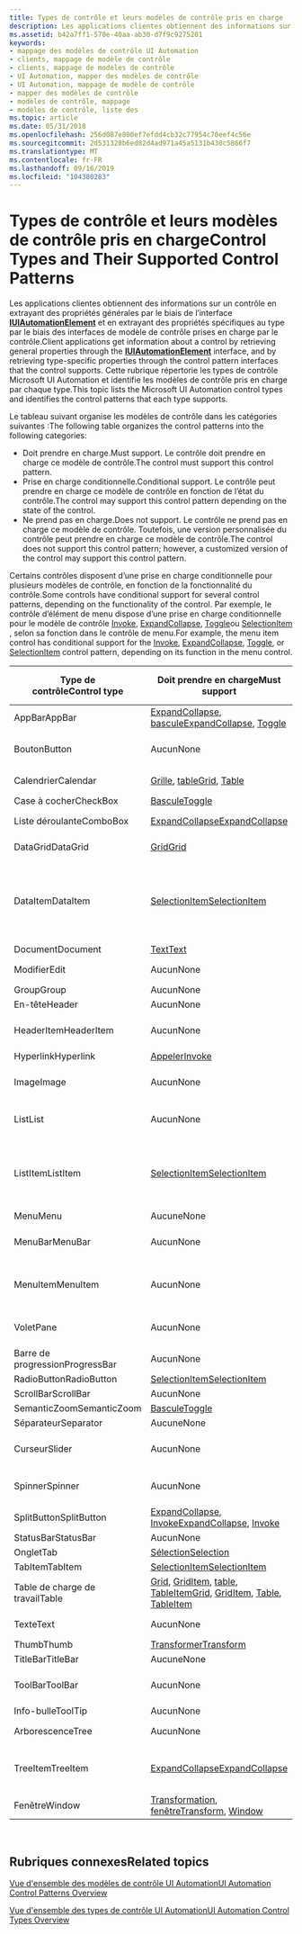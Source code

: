 ```yaml
---
title: Types de contrôle et leurs modèles de contrôle pris en charge
description: Les applications clientes obtiennent des informations sur un contrôle en extrayant des propriétés générales par le biais de l’interface IUIAutomationElement et en extrayant des propriétés spécifiques au type par le biais des interfaces de modèle de contrôle prises en charge par le contrôle.
ms.assetid: b42a7ff1-570e-40aa-ab30-d7f9c9275201
keywords:
- mappage des modèles de contrôle UI Automation
- clients, mappage de modèle de contrôle
- clients, mappage de modèles de contrôle
- UI Automation, mapper des modèles de contrôle
- UI Automation, mappage de modèle de contrôle
- mapper des modèles de contrôle
- modèles de contrôle, mappage
- modèles de contrôle, liste des
ms.topic: article
ms.date: 05/31/2018
ms.openlocfilehash: 256d087e800ef7efdd4cb32c77954c70eef4c56e
ms.sourcegitcommit: 2d531328b6ed82d4ad971a45a5131b430c5866f7
ms.translationtype: MT
ms.contentlocale: fr-FR
ms.lasthandoff: 09/16/2019
ms.locfileid: "104380283"
---
```

# <a name="control-types-and-their-supported-control-patterns"></a><span data-ttu-id="2176f-111">Types de contrôle et leurs modèles de contrôle pris en charge</span><span class="sxs-lookup"><span data-stu-id="2176f-111">Control Types and Their Supported Control Patterns</span></span>

<span data-ttu-id="2176f-112">Les applications clientes obtiennent des informations sur un contrôle en extrayant des propriétés générales par le biais de l’interface [**IUIAutomationElement**](/windows/desktop/api/UIAutomationClient/nn-uiautomationclient-iuiautomationelement) et en extrayant des propriétés spécifiques au type par le biais des interfaces de modèle de contrôle prises en charge par le contrôle.</span><span class="sxs-lookup"><span data-stu-id="2176f-112">Client applications get information about a control by retrieving general properties through the [**IUIAutomationElement**](/windows/desktop/api/UIAutomationClient/nn-uiautomationclient-iuiautomationelement) interface, and by retrieving type-specific properties through the control pattern interfaces that the control supports.</span></span> <span data-ttu-id="2176f-113">Cette rubrique répertorie les types de contrôle Microsoft UI Automation et identifie les modèles de contrôle pris en charge par chaque type.</span><span class="sxs-lookup"><span data-stu-id="2176f-113">This topic lists the Microsoft UI Automation control types and identifies the control patterns that each type supports.</span></span>

<span data-ttu-id="2176f-114">Le tableau suivant organise les modèles de contrôle dans les catégories suivantes :</span><span class="sxs-lookup"><span data-stu-id="2176f-114">The following table organizes the control patterns into the following categories:</span></span>

-   <span data-ttu-id="2176f-115">Doit prendre en charge.</span><span class="sxs-lookup"><span data-stu-id="2176f-115">Must support.</span></span> <span data-ttu-id="2176f-116">Le contrôle doit prendre en charge ce modèle de contrôle.</span><span class="sxs-lookup"><span data-stu-id="2176f-116">The control must support this control pattern.</span></span>
-   <span data-ttu-id="2176f-117">Prise en charge conditionnelle.</span><span class="sxs-lookup"><span data-stu-id="2176f-117">Conditional support.</span></span> <span data-ttu-id="2176f-118">Le contrôle peut prendre en charge ce modèle de contrôle en fonction de l’état du contrôle.</span><span class="sxs-lookup"><span data-stu-id="2176f-118">The control may support this control pattern depending on the state of the control.</span></span>
-   <span data-ttu-id="2176f-119">Ne prend pas en charge.</span><span class="sxs-lookup"><span data-stu-id="2176f-119">Does not support.</span></span> <span data-ttu-id="2176f-120">Le contrôle ne prend pas en charge ce modèle de contrôle. Toutefois, une version personnalisée du contrôle peut prendre en charge ce modèle de contrôle.</span><span class="sxs-lookup"><span data-stu-id="2176f-120">The control does not support this control pattern; however, a customized version of the control may support this control pattern.</span></span>

<span data-ttu-id="2176f-121">Certains contrôles disposent d’une prise en charge conditionnelle pour plusieurs modèles de contrôle, en fonction de la fonctionnalité du contrôle.</span><span class="sxs-lookup"><span data-stu-id="2176f-121">Some controls have conditional support for several control patterns, depending on the functionality of the control.</span></span> <span data-ttu-id="2176f-122">Par exemple, le contrôle d’élément de menu dispose d’une prise en charge conditionnelle pour le modèle de contrôle [Invoke](uiauto-implementinginvoke.md), [ExpandCollapse](uiauto-implementingexpandcollapse.md), [Toggle](uiauto-implementingtoggle.md)ou [SelectionItem](uiauto-implementingselectionitem.md) , selon sa fonction dans le contrôle de menu.</span><span class="sxs-lookup"><span data-stu-id="2176f-122">For example, the menu item control has conditional support for the [Invoke](uiauto-implementinginvoke.md), [ExpandCollapse](uiauto-implementingexpandcollapse.md), [Toggle](uiauto-implementingtoggle.md), or [SelectionItem](uiauto-implementingselectionitem.md) control pattern, depending on its function in the menu control.</span></span>



| <span data-ttu-id="2176f-123">Type de contrôle</span><span class="sxs-lookup"><span data-stu-id="2176f-123">Control type</span></span> | <span data-ttu-id="2176f-124">Doit prendre en charge</span><span class="sxs-lookup"><span data-stu-id="2176f-124">Must support</span></span>                                                                                                                                                           | <span data-ttu-id="2176f-125">Prise en charge conditionnelle</span><span class="sxs-lookup"><span data-stu-id="2176f-125">Conditional support</span></span>                                                                                                                                                                                                                                                                                                                               | <span data-ttu-id="2176f-126">Ne prend pas en charge</span><span class="sxs-lookup"><span data-stu-id="2176f-126">Does not support</span></span>                                                                               |
|--------------|------------------------------------------------------------------------------------------------------------------------------------------------------------------------|---------------------------------------------------------------------------------------------------------------------------------------------------------------------------------------------------------------------------------------------------------------------------------------------------------------------------------------------------|------------------------------------------------------------------------------------------------|
| <span data-ttu-id="2176f-127">AppBar</span><span class="sxs-lookup"><span data-stu-id="2176f-127">AppBar</span></span>       | <span data-ttu-id="2176f-128">[ExpandCollapse](uiauto-implementingexpandcollapse.md), [bascule](uiauto-implementingtoggle.md)</span><span class="sxs-lookup"><span data-stu-id="2176f-128">[ExpandCollapse](uiauto-implementingexpandcollapse.md), [Toggle](uiauto-implementingtoggle.md)</span></span>                                                                       | <span data-ttu-id="2176f-129">Aucun</span><span class="sxs-lookup"><span data-stu-id="2176f-129">None</span></span>                                                                                                                                                                                                                                                                                                                                              | [<span data-ttu-id="2176f-130">Appeler</span><span class="sxs-lookup"><span data-stu-id="2176f-130">Invoke</span></span>](uiauto-implementinginvoke.md)                                                        |
| <span data-ttu-id="2176f-131">Bouton</span><span class="sxs-lookup"><span data-stu-id="2176f-131">Button</span></span>       | <span data-ttu-id="2176f-132">Aucun</span><span class="sxs-lookup"><span data-stu-id="2176f-132">None</span></span>                                                                                                                                                                   | <span data-ttu-id="2176f-133">[ExpandCollapse](uiauto-implementingexpandcollapse.md), [Invoke](uiauto-implementinginvoke.md), [Toggle](uiauto-implementingtoggle.md)</span><span class="sxs-lookup"><span data-stu-id="2176f-133">[ExpandCollapse](uiauto-implementingexpandcollapse.md), [Invoke](uiauto-implementinginvoke.md), [Toggle](uiauto-implementingtoggle.md)</span></span>                                                                                                                                                                                                         | <span data-ttu-id="2176f-134">Aucun</span><span class="sxs-lookup"><span data-stu-id="2176f-134">None</span></span>                                                                                           |
| <span data-ttu-id="2176f-135">Calendrier</span><span class="sxs-lookup"><span data-stu-id="2176f-135">Calendar</span></span>     | <span data-ttu-id="2176f-136">[Grille](uiauto-implementinggrid.md), [table](uiauto-implementingtable.md)</span><span class="sxs-lookup"><span data-stu-id="2176f-136">[Grid](uiauto-implementinggrid.md), [Table](uiauto-implementingtable.md)</span></span>                                                                                             | <span data-ttu-id="2176f-137">[Défilement](uiauto-implementingscroll.md), [sélection](uiauto-implementingselection.md)</span><span class="sxs-lookup"><span data-stu-id="2176f-137">[Scroll](uiauto-implementingscroll.md), [Selection](uiauto-implementingselection.md)</span></span>                                                                                                                                                                                                                                                            | [<span data-ttu-id="2176f-138">Valeur</span><span class="sxs-lookup"><span data-stu-id="2176f-138">Value</span></span>](uiauto-implementingvalue.md)                                                          |
| <span data-ttu-id="2176f-139">Case à cocher</span><span class="sxs-lookup"><span data-stu-id="2176f-139">CheckBox</span></span>     | [<span data-ttu-id="2176f-140">Bascule</span><span class="sxs-lookup"><span data-stu-id="2176f-140">Toggle</span></span>](uiauto-implementingtoggle.md)                                                                                                                                | <span data-ttu-id="2176f-141">Aucune</span><span class="sxs-lookup"><span data-stu-id="2176f-141">None</span></span>                                                                                                                                                                                                                                                                                                                                              | <span data-ttu-id="2176f-142">Aucune</span><span class="sxs-lookup"><span data-stu-id="2176f-142">None</span></span>                                                                                           |
| <span data-ttu-id="2176f-143">Liste déroulante</span><span class="sxs-lookup"><span data-stu-id="2176f-143">ComboBox</span></span>     | [<span data-ttu-id="2176f-144">ExpandCollapse</span><span class="sxs-lookup"><span data-stu-id="2176f-144">ExpandCollapse</span></span>](uiauto-implementingexpandcollapse.md)                                                                                                                | <span data-ttu-id="2176f-145">[Sélection](uiauto-implementingselection.md), [valeur](uiauto-implementingvalue.md)</span><span class="sxs-lookup"><span data-stu-id="2176f-145">[Selection](uiauto-implementingselection.md), [Value](uiauto-implementingvalue.md)</span></span>                                                                                                                                                                                                                                                              | [<span data-ttu-id="2176f-146">Faire défiler</span><span class="sxs-lookup"><span data-stu-id="2176f-146">Scroll</span></span>](uiauto-implementingscroll.md)                                                        |
| <span data-ttu-id="2176f-147">DataGrid</span><span class="sxs-lookup"><span data-stu-id="2176f-147">DataGrid</span></span>     | [<span data-ttu-id="2176f-148">Grid</span><span class="sxs-lookup"><span data-stu-id="2176f-148">Grid</span></span>](uiauto-implementinggrid.md)                                                                                                                                    | <span data-ttu-id="2176f-149">[Défilement](uiauto-implementingscroll.md), [sélection](uiauto-implementingselection.md), [table](uiauto-implementingtable.md)</span><span class="sxs-lookup"><span data-stu-id="2176f-149">[Scroll](uiauto-implementingscroll.md), [Selection](uiauto-implementingselection.md), [Table](uiauto-implementingtable.md)</span></span>                                                                                                                                                                                                                     | <span data-ttu-id="2176f-150">Aucun</span><span class="sxs-lookup"><span data-stu-id="2176f-150">None</span></span>                                                                                           |
| <span data-ttu-id="2176f-151">DataItem</span><span class="sxs-lookup"><span data-stu-id="2176f-151">DataItem</span></span>     | [<span data-ttu-id="2176f-152">SelectionItem</span><span class="sxs-lookup"><span data-stu-id="2176f-152">SelectionItem</span></span>](uiauto-implementingselectionitem.md)                                                                                                                  | <span data-ttu-id="2176f-153">[CustomNavigation](uiauto-implementingcustomnavigation.md), [ExpandCollapse](uiauto-implementingexpandcollapse.md), [GridItem](uiauto-implementinggriditem.md), [ScrollItem](uiauto-implementingscrollitem.md), [TableItem](uiauto-implementingtableitem.md), [Toggle](uiauto-implementingtoggle.md), [value](uiauto-implementingvalue.md)</span><span class="sxs-lookup"><span data-stu-id="2176f-153">[CustomNavigation](uiauto-implementingcustomnavigation.md), [ExpandCollapse](uiauto-implementingexpandcollapse.md), [GridItem](uiauto-implementinggriditem.md), [ScrollItem](uiauto-implementingscrollitem.md), [TableItem](uiauto-implementingtableitem.md), [Toggle](uiauto-implementingtoggle.md), [Value](uiauto-implementingvalue.md)</span></span> | <span data-ttu-id="2176f-154">Aucun</span><span class="sxs-lookup"><span data-stu-id="2176f-154">None</span></span>                                                                                           |
| <span data-ttu-id="2176f-155">Document</span><span class="sxs-lookup"><span data-stu-id="2176f-155">Document</span></span>     | [<span data-ttu-id="2176f-156">Text</span><span class="sxs-lookup"><span data-stu-id="2176f-156">Text</span></span>](uiauto-about-text-and-textrange-patterns.md)                                                                                                                   | <span data-ttu-id="2176f-157">[Défilement](uiauto-implementingscroll.md), [valeur](uiauto-implementingvalue.md)</span><span class="sxs-lookup"><span data-stu-id="2176f-157">[Scroll](uiauto-implementingscroll.md), [Value](uiauto-implementingvalue.md)</span></span>                                                                                                                                                                                                                                                                    | <span data-ttu-id="2176f-158">Aucun</span><span class="sxs-lookup"><span data-stu-id="2176f-158">None</span></span>                                                                                           |
| <span data-ttu-id="2176f-159">Modifier</span><span class="sxs-lookup"><span data-stu-id="2176f-159">Edit</span></span>         | <span data-ttu-id="2176f-160">Aucun</span><span class="sxs-lookup"><span data-stu-id="2176f-160">None</span></span>                                                                                                                                                                   | <span data-ttu-id="2176f-161">[RangeValue](uiauto-implementingrangevalue.md), [texte](uiauto-about-text-and-textrange-patterns.md), [valeur](uiauto-implementingvalue.md)</span><span class="sxs-lookup"><span data-stu-id="2176f-161">[RangeValue](uiauto-implementingrangevalue.md), [Text](uiauto-about-text-and-textrange-patterns.md), [Value](uiauto-implementingvalue.md)</span></span>                                                                                                                                                                                                      | <span data-ttu-id="2176f-162">Aucun</span><span class="sxs-lookup"><span data-stu-id="2176f-162">None</span></span>                                                                                           |
| <span data-ttu-id="2176f-163">Group</span><span class="sxs-lookup"><span data-stu-id="2176f-163">Group</span></span>        | <span data-ttu-id="2176f-164">Aucun</span><span class="sxs-lookup"><span data-stu-id="2176f-164">None</span></span>                                                                                                                                                                   | [<span data-ttu-id="2176f-165">ExpandCollapse</span><span class="sxs-lookup"><span data-stu-id="2176f-165">ExpandCollapse</span></span>](uiauto-implementingexpandcollapse.md)                                                                                                                                                                                                                                                                                           | <span data-ttu-id="2176f-166">Aucun</span><span class="sxs-lookup"><span data-stu-id="2176f-166">None</span></span>                                                                                           |
| <span data-ttu-id="2176f-167">En-tête</span><span class="sxs-lookup"><span data-stu-id="2176f-167">Header</span></span>       | <span data-ttu-id="2176f-168">Aucun</span><span class="sxs-lookup"><span data-stu-id="2176f-168">None</span></span>                                                                                                                                                                   | [<span data-ttu-id="2176f-169">Transformer</span><span class="sxs-lookup"><span data-stu-id="2176f-169">Transform</span></span>](uiauto-implementingtransform.md)                                                                                                                                                                                                                                                                                                     | <span data-ttu-id="2176f-170">Aucun</span><span class="sxs-lookup"><span data-stu-id="2176f-170">None</span></span>                                                                                           |
| <span data-ttu-id="2176f-171">HeaderItem</span><span class="sxs-lookup"><span data-stu-id="2176f-171">HeaderItem</span></span>   | <span data-ttu-id="2176f-172">Aucun</span><span class="sxs-lookup"><span data-stu-id="2176f-172">None</span></span>                                                                                                                                                                   | <span data-ttu-id="2176f-173">[CustomNavigation](uiauto-implementingcustomnavigation.md), [Invoke](uiauto-implementinginvoke.md), [transformer](uiauto-implementingtransform.md)</span><span class="sxs-lookup"><span data-stu-id="2176f-173">[CustomNavigation](uiauto-implementingcustomnavigation.md), [Invoke](uiauto-implementinginvoke.md), [Transform](uiauto-implementingtransform.md)</span></span>                                                                                                                                                                                               | <span data-ttu-id="2176f-174">Aucun</span><span class="sxs-lookup"><span data-stu-id="2176f-174">None</span></span>                                                                                           |
| <span data-ttu-id="2176f-175">Hyperlink</span><span class="sxs-lookup"><span data-stu-id="2176f-175">Hyperlink</span></span>    | [<span data-ttu-id="2176f-176">Appeler</span><span class="sxs-lookup"><span data-stu-id="2176f-176">Invoke</span></span>](uiauto-implementinginvoke.md)                                                                                                                                | [<span data-ttu-id="2176f-177">Valeur</span><span class="sxs-lookup"><span data-stu-id="2176f-177">Value</span></span>](uiauto-implementingvalue.md)                                                                                                                                                                                                                                                                                                             | <span data-ttu-id="2176f-178">Aucun</span><span class="sxs-lookup"><span data-stu-id="2176f-178">None</span></span>                                                                                           |
| <span data-ttu-id="2176f-179">Image</span><span class="sxs-lookup"><span data-stu-id="2176f-179">Image</span></span>        | <span data-ttu-id="2176f-180">Aucun</span><span class="sxs-lookup"><span data-stu-id="2176f-180">None</span></span>                                                                                                                                                                   | <span data-ttu-id="2176f-181">[GridItem](uiauto-implementinggriditem.md), [TableItem](uiauto-implementingtableitem.md)</span><span class="sxs-lookup"><span data-stu-id="2176f-181">[GridItem](uiauto-implementinggriditem.md), [TableItem](uiauto-implementingtableitem.md)</span></span>                                                                                                                                                                                                                                                        | <span data-ttu-id="2176f-182">[Invoke](uiauto-implementinginvoke.md), [SelectionItem](uiauto-implementingselectionitem.md)</span><span class="sxs-lookup"><span data-stu-id="2176f-182">[Invoke](uiauto-implementinginvoke.md), [SelectionItem](uiauto-implementingselectionitem.md)</span></span> |
| <span data-ttu-id="2176f-183">List</span><span class="sxs-lookup"><span data-stu-id="2176f-183">List</span></span>         | <span data-ttu-id="2176f-184">Aucun</span><span class="sxs-lookup"><span data-stu-id="2176f-184">None</span></span>                                                                                                                                                                   | <span data-ttu-id="2176f-185">[Grille](uiauto-implementinggrid.md), [MultipleView](uiauto-implementingmultipleview.md), [défilement](uiauto-implementingscroll.md), [sélection](uiauto-implementingselection.md)</span><span class="sxs-lookup"><span data-stu-id="2176f-185">[Grid](uiauto-implementinggrid.md), [MultipleView](uiauto-implementingmultipleview.md), [Scroll](uiauto-implementingscroll.md), [Selection](uiauto-implementingselection.md)</span></span>                                                                                                                                                                  | [<span data-ttu-id="2176f-186">Table</span><span class="sxs-lookup"><span data-stu-id="2176f-186">Table</span></span>](uiauto-implementingtable.md)                                                          |
| <span data-ttu-id="2176f-187">ListItem</span><span class="sxs-lookup"><span data-stu-id="2176f-187">ListItem</span></span>     | [<span data-ttu-id="2176f-188">SelectionItem</span><span class="sxs-lookup"><span data-stu-id="2176f-188">SelectionItem</span></span>](uiauto-implementingselectionitem.md)                                                                                                                  | <span data-ttu-id="2176f-189">[CustomNavigation](uiauto-implementingcustomnavigation.md), [ExpandCollapse](uiauto-implementingexpandcollapse.md), [GridItem](uiauto-implementinggriditem.md), [Invoke](uiauto-implementinginvoke.md), [ScrollItem](uiauto-implementingscrollitem.md), [Toggle](uiauto-implementingtoggle.md), [value](uiauto-implementingvalue.md)</span><span class="sxs-lookup"><span data-stu-id="2176f-189">[CustomNavigation](uiauto-implementingcustomnavigation.md), [ExpandCollapse](uiauto-implementingexpandcollapse.md), [GridItem](uiauto-implementinggriditem.md), [Invoke](uiauto-implementinginvoke.md), [ScrollItem](uiauto-implementingscrollitem.md), [Toggle](uiauto-implementingtoggle.md), [Value](uiauto-implementingvalue.md)</span></span>       | <span data-ttu-id="2176f-190">Aucun</span><span class="sxs-lookup"><span data-stu-id="2176f-190">None</span></span>                                                                                           |
| <span data-ttu-id="2176f-191">Menu</span><span class="sxs-lookup"><span data-stu-id="2176f-191">Menu</span></span>         | <span data-ttu-id="2176f-192">Aucune</span><span class="sxs-lookup"><span data-stu-id="2176f-192">None</span></span>                                                                                                                                                                   | <span data-ttu-id="2176f-193">Aucune</span><span class="sxs-lookup"><span data-stu-id="2176f-193">None</span></span>                                                                                                                                                                                                                                                                                                                                              | <span data-ttu-id="2176f-194">Aucune</span><span class="sxs-lookup"><span data-stu-id="2176f-194">None</span></span>                                                                                           |
| <span data-ttu-id="2176f-195">MenuBar</span><span class="sxs-lookup"><span data-stu-id="2176f-195">MenuBar</span></span>      | <span data-ttu-id="2176f-196">Aucun</span><span class="sxs-lookup"><span data-stu-id="2176f-196">None</span></span>                                                                                                                                                                   | <span data-ttu-id="2176f-197">[Dock](uiauto-implementingdock.md), [ExpandCollapse](uiauto-implementingexpandcollapse.md), [transformer](uiauto-implementingtransform.md)</span><span class="sxs-lookup"><span data-stu-id="2176f-197">[Dock](uiauto-implementingdock.md), [ExpandCollapse](uiauto-implementingexpandcollapse.md), [Transform](uiauto-implementingtransform.md)</span></span>                                                                                                                                                                                                       | <span data-ttu-id="2176f-198">Aucun</span><span class="sxs-lookup"><span data-stu-id="2176f-198">None</span></span>                                                                                           |
| <span data-ttu-id="2176f-199">MenuItem</span><span class="sxs-lookup"><span data-stu-id="2176f-199">MenuItem</span></span>     | <span data-ttu-id="2176f-200">Aucun</span><span class="sxs-lookup"><span data-stu-id="2176f-200">None</span></span>                                                                                                                                                                   | <span data-ttu-id="2176f-201">[ExpandCollapse](uiauto-implementingexpandcollapse.md), [Invoke](uiauto-implementinginvoke.md), [SelectionItem](uiauto-implementingselectionitem.md), [Toggle](uiauto-implementingtoggle.md)</span><span class="sxs-lookup"><span data-stu-id="2176f-201">[ExpandCollapse](uiauto-implementingexpandcollapse.md), [Invoke](uiauto-implementinginvoke.md), [SelectionItem](uiauto-implementingselectionitem.md), [Toggle](uiauto-implementingtoggle.md)</span></span>                                                                                                                                                  | <span data-ttu-id="2176f-202">Aucun</span><span class="sxs-lookup"><span data-stu-id="2176f-202">None</span></span>                                                                                           |
| <span data-ttu-id="2176f-203">Volet</span><span class="sxs-lookup"><span data-stu-id="2176f-203">Pane</span></span>         | <span data-ttu-id="2176f-204">Aucun</span><span class="sxs-lookup"><span data-stu-id="2176f-204">None</span></span>                                                                                                                                                                   | <span data-ttu-id="2176f-205">[Ancrer](uiauto-implementingdock.md), [faire défiler](uiauto-implementingscroll.md), [transformer](uiauto-implementingtransform.md)</span><span class="sxs-lookup"><span data-stu-id="2176f-205">[Dock](uiauto-implementingdock.md), [Scroll](uiauto-implementingscroll.md), [Transform](uiauto-implementingtransform.md)</span></span>                                                                                                                                                                                                                       | [<span data-ttu-id="2176f-206">Window</span><span class="sxs-lookup"><span data-stu-id="2176f-206">Window</span></span>](uiauto-implementingwindow.md)                                                        |
| <span data-ttu-id="2176f-207">Barre de progression</span><span class="sxs-lookup"><span data-stu-id="2176f-207">ProgressBar</span></span>  | <span data-ttu-id="2176f-208">Aucun</span><span class="sxs-lookup"><span data-stu-id="2176f-208">None</span></span>                                                                                                                                                                   | <span data-ttu-id="2176f-209">[RangeValue](uiauto-implementingrangevalue.md), [valeur](uiauto-implementingvalue.md)</span><span class="sxs-lookup"><span data-stu-id="2176f-209">[RangeValue](uiauto-implementingrangevalue.md), [Value](uiauto-implementingvalue.md)</span></span>                                                                                                                                                                                                                                                            | <span data-ttu-id="2176f-210">Aucun</span><span class="sxs-lookup"><span data-stu-id="2176f-210">None</span></span>                                                                                           |
| <span data-ttu-id="2176f-211">RadioButton</span><span class="sxs-lookup"><span data-stu-id="2176f-211">RadioButton</span></span>  | [<span data-ttu-id="2176f-212">SelectionItem</span><span class="sxs-lookup"><span data-stu-id="2176f-212">SelectionItem</span></span>](uiauto-implementingselectionitem.md)                                                                                                                  | <span data-ttu-id="2176f-213">Aucun</span><span class="sxs-lookup"><span data-stu-id="2176f-213">None</span></span>                                                                                                                                                                                                                                                                                                                                              | [<span data-ttu-id="2176f-214">Bascule</span><span class="sxs-lookup"><span data-stu-id="2176f-214">Toggle</span></span>](uiauto-implementingtoggle.md)                                                        |
| <span data-ttu-id="2176f-215">ScrollBar</span><span class="sxs-lookup"><span data-stu-id="2176f-215">ScrollBar</span></span>    | <span data-ttu-id="2176f-216">Aucun</span><span class="sxs-lookup"><span data-stu-id="2176f-216">None</span></span>                                                                                                                                                                   | [<span data-ttu-id="2176f-217">RangeValue</span><span class="sxs-lookup"><span data-stu-id="2176f-217">RangeValue</span></span>](uiauto-implementingrangevalue.md)                                                                                                                                                                                                                                                                                                   | [<span data-ttu-id="2176f-218">Faire défiler</span><span class="sxs-lookup"><span data-stu-id="2176f-218">Scroll</span></span>](uiauto-implementingscroll.md)                                                        |
| <span data-ttu-id="2176f-219">SemanticZoom</span><span class="sxs-lookup"><span data-stu-id="2176f-219">SemanticZoom</span></span> | [<span data-ttu-id="2176f-220">Bascule</span><span class="sxs-lookup"><span data-stu-id="2176f-220">Toggle</span></span>](uiauto-implementingtoggle.md)                                                                                                                                | <span data-ttu-id="2176f-221">Aucune</span><span class="sxs-lookup"><span data-stu-id="2176f-221">None</span></span>                                                                                                                                                                                                                                                                                                                                              | <span data-ttu-id="2176f-222">Aucune</span><span class="sxs-lookup"><span data-stu-id="2176f-222">None</span></span>                                                                                           |
| <span data-ttu-id="2176f-223">Séparateur</span><span class="sxs-lookup"><span data-stu-id="2176f-223">Separator</span></span>    | <span data-ttu-id="2176f-224">Aucune</span><span class="sxs-lookup"><span data-stu-id="2176f-224">None</span></span>                                                                                                                                                                   | <span data-ttu-id="2176f-225">Aucune</span><span class="sxs-lookup"><span data-stu-id="2176f-225">None</span></span>                                                                                                                                                                                                                                                                                                                                              | <span data-ttu-id="2176f-226">Aucune</span><span class="sxs-lookup"><span data-stu-id="2176f-226">None</span></span>                                                                                           |
| <span data-ttu-id="2176f-227">Curseur</span><span class="sxs-lookup"><span data-stu-id="2176f-227">Slider</span></span>       | <span data-ttu-id="2176f-228">Aucun</span><span class="sxs-lookup"><span data-stu-id="2176f-228">None</span></span>                                                                                                                                                                   | <span data-ttu-id="2176f-229">[RangeValue](uiauto-implementingrangevalue.md), [sélection](uiauto-implementingselection.md), [valeur](uiauto-implementingvalue.md)</span><span class="sxs-lookup"><span data-stu-id="2176f-229">[RangeValue](uiauto-implementingrangevalue.md), [Selection](uiauto-implementingselection.md), [Value](uiauto-implementingvalue.md)</span></span>                                                                                                                                                                                                             | <span data-ttu-id="2176f-230">Aucun</span><span class="sxs-lookup"><span data-stu-id="2176f-230">None</span></span>                                                                                           |
| <span data-ttu-id="2176f-231">Spinner</span><span class="sxs-lookup"><span data-stu-id="2176f-231">Spinner</span></span>      | <span data-ttu-id="2176f-232">Aucun</span><span class="sxs-lookup"><span data-stu-id="2176f-232">None</span></span>                                                                                                                                                                   | <span data-ttu-id="2176f-233">[RangeValue](uiauto-implementingrangevalue.md), [sélection](uiauto-implementingselection.md), [valeur](uiauto-implementingvalue.md)</span><span class="sxs-lookup"><span data-stu-id="2176f-233">[RangeValue](uiauto-implementingrangevalue.md), [Selection](uiauto-implementingselection.md), [Value](uiauto-implementingvalue.md)</span></span>                                                                                                                                                                                                             | <span data-ttu-id="2176f-234">Aucun</span><span class="sxs-lookup"><span data-stu-id="2176f-234">None</span></span>                                                                                           |
| <span data-ttu-id="2176f-235">SplitButton</span><span class="sxs-lookup"><span data-stu-id="2176f-235">SplitButton</span></span>  | <span data-ttu-id="2176f-236">[ExpandCollapse](uiauto-implementingexpandcollapse.md), [Invoke](uiauto-implementinginvoke.md)</span><span class="sxs-lookup"><span data-stu-id="2176f-236">[ExpandCollapse](uiauto-implementingexpandcollapse.md), [Invoke](uiauto-implementinginvoke.md)</span></span>                                                                       | <span data-ttu-id="2176f-237">Aucune</span><span class="sxs-lookup"><span data-stu-id="2176f-237">None</span></span>                                                                                                                                                                                                                                                                                                                                              | <span data-ttu-id="2176f-238">Aucune</span><span class="sxs-lookup"><span data-stu-id="2176f-238">None</span></span>                                                                                           |
| <span data-ttu-id="2176f-239">StatusBar</span><span class="sxs-lookup"><span data-stu-id="2176f-239">StatusBar</span></span>    | <span data-ttu-id="2176f-240">Aucun</span><span class="sxs-lookup"><span data-stu-id="2176f-240">None</span></span>                                                                                                                                                                   | [<span data-ttu-id="2176f-241">Grid</span><span class="sxs-lookup"><span data-stu-id="2176f-241">Grid</span></span>](uiauto-implementinggrid.md)                                                                                                                                                                                                                                                                                                               | <span data-ttu-id="2176f-242">Aucun</span><span class="sxs-lookup"><span data-stu-id="2176f-242">None</span></span>                                                                                           |
| <span data-ttu-id="2176f-243">Onglet</span><span class="sxs-lookup"><span data-stu-id="2176f-243">Tab</span></span>          | [<span data-ttu-id="2176f-244">Sélection</span><span class="sxs-lookup"><span data-stu-id="2176f-244">Selection</span></span>](uiauto-implementingselection.md)                                                                                                                          | [<span data-ttu-id="2176f-245">Faire défiler</span><span class="sxs-lookup"><span data-stu-id="2176f-245">Scroll</span></span>](uiauto-implementingscroll.md)                                                                                                                                                                                                                                                                                                           | <span data-ttu-id="2176f-246">Aucun</span><span class="sxs-lookup"><span data-stu-id="2176f-246">None</span></span>                                                                                           |
| <span data-ttu-id="2176f-247">TabItem</span><span class="sxs-lookup"><span data-stu-id="2176f-247">TabItem</span></span>      | [<span data-ttu-id="2176f-248">SelectionItem</span><span class="sxs-lookup"><span data-stu-id="2176f-248">SelectionItem</span></span>](uiauto-implementingselectionitem.md)                                                                                                                  | <span data-ttu-id="2176f-249">Aucun</span><span class="sxs-lookup"><span data-stu-id="2176f-249">None</span></span>                                                                                                                                                                                                                                                                                                                                              | [<span data-ttu-id="2176f-250">Appeler</span><span class="sxs-lookup"><span data-stu-id="2176f-250">Invoke</span></span>](uiauto-implementinginvoke.md)                                                        |
| <span data-ttu-id="2176f-251">Table de charge de travail</span><span class="sxs-lookup"><span data-stu-id="2176f-251">Table</span></span>        | <span data-ttu-id="2176f-252">[Grid](uiauto-implementinggrid.md), [GridItem](uiauto-implementinggriditem.md), [table](uiauto-implementingtable.md), [TableItem](uiauto-implementingtableitem.md)</span><span class="sxs-lookup"><span data-stu-id="2176f-252">[Grid](uiauto-implementinggrid.md), [GridItem](uiauto-implementinggriditem.md), [Table](uiauto-implementingtable.md), [TableItem](uiauto-implementingtableitem.md)</span></span> | <span data-ttu-id="2176f-253">Aucune</span><span class="sxs-lookup"><span data-stu-id="2176f-253">None</span></span>                                                                                                                                                                                                                                                                                                                                              | <span data-ttu-id="2176f-254">Aucune</span><span class="sxs-lookup"><span data-stu-id="2176f-254">None</span></span>                                                                                           |
| <span data-ttu-id="2176f-255">Texte</span><span class="sxs-lookup"><span data-stu-id="2176f-255">Text</span></span>         | <span data-ttu-id="2176f-256">Aucun</span><span class="sxs-lookup"><span data-stu-id="2176f-256">None</span></span>                                                                                                                                                                   | <span data-ttu-id="2176f-257">[GridItem](uiauto-implementinggriditem.md), [TableItem](uiauto-implementingtableitem.md), [texte](uiauto-about-text-and-textrange-patterns.md)</span><span class="sxs-lookup"><span data-stu-id="2176f-257">[GridItem](uiauto-implementinggriditem.md), [TableItem](uiauto-implementingtableitem.md), [Text](uiauto-about-text-and-textrange-patterns.md)</span></span>                                                                                                                                                                                                  | [<span data-ttu-id="2176f-258">Valeur</span><span class="sxs-lookup"><span data-stu-id="2176f-258">Value</span></span>](uiauto-implementingvalue.md)                                                          |
| <span data-ttu-id="2176f-259">Thumb</span><span class="sxs-lookup"><span data-stu-id="2176f-259">Thumb</span></span>        | [<span data-ttu-id="2176f-260">Transformer</span><span class="sxs-lookup"><span data-stu-id="2176f-260">Transform</span></span>](uiauto-implementingtransform.md)                                                                                                                          | <span data-ttu-id="2176f-261">Aucune</span><span class="sxs-lookup"><span data-stu-id="2176f-261">None</span></span>                                                                                                                                                                                                                                                                                                                                              | <span data-ttu-id="2176f-262">Aucune</span><span class="sxs-lookup"><span data-stu-id="2176f-262">None</span></span>                                                                                           |
| <span data-ttu-id="2176f-263">TitleBar</span><span class="sxs-lookup"><span data-stu-id="2176f-263">TitleBar</span></span>     | <span data-ttu-id="2176f-264">Aucune</span><span class="sxs-lookup"><span data-stu-id="2176f-264">None</span></span>                                                                                                                                                                   | <span data-ttu-id="2176f-265">Aucune</span><span class="sxs-lookup"><span data-stu-id="2176f-265">None</span></span>                                                                                                                                                                                                                                                                                                                                              | <span data-ttu-id="2176f-266">Aucune</span><span class="sxs-lookup"><span data-stu-id="2176f-266">None</span></span>                                                                                           |
| <span data-ttu-id="2176f-267">ToolBar</span><span class="sxs-lookup"><span data-stu-id="2176f-267">ToolBar</span></span>      | <span data-ttu-id="2176f-268">Aucun</span><span class="sxs-lookup"><span data-stu-id="2176f-268">None</span></span>                                                                                                                                                                   | <span data-ttu-id="2176f-269">[Dock](uiauto-implementingdock.md), [ExpandCollapse](uiauto-implementingexpandcollapse.md), [transformer](uiauto-implementingtransform.md)</span><span class="sxs-lookup"><span data-stu-id="2176f-269">[Dock](uiauto-implementingdock.md), [ExpandCollapse](uiauto-implementingexpandcollapse.md), [Transform](uiauto-implementingtransform.md)</span></span>                                                                                                                                                                                                       | <span data-ttu-id="2176f-270">Aucun</span><span class="sxs-lookup"><span data-stu-id="2176f-270">None</span></span>                                                                                           |
| <span data-ttu-id="2176f-271">Info-bulle</span><span class="sxs-lookup"><span data-stu-id="2176f-271">ToolTip</span></span>      | <span data-ttu-id="2176f-272">Aucun</span><span class="sxs-lookup"><span data-stu-id="2176f-272">None</span></span>                                                                                                                                                                   | <span data-ttu-id="2176f-273">[Texte](uiauto-about-text-and-textrange-patterns.md), [fenêtre](uiauto-implementingwindow.md)</span><span class="sxs-lookup"><span data-stu-id="2176f-273">[Text](uiauto-about-text-and-textrange-patterns.md), [Window](uiauto-implementingwindow.md)</span></span>                                                                                                                                                                                                                                                     | <span data-ttu-id="2176f-274">Aucun</span><span class="sxs-lookup"><span data-stu-id="2176f-274">None</span></span>                                                                                           |
| <span data-ttu-id="2176f-275">Arborescence</span><span class="sxs-lookup"><span data-stu-id="2176f-275">Tree</span></span>         | <span data-ttu-id="2176f-276">Aucun</span><span class="sxs-lookup"><span data-stu-id="2176f-276">None</span></span>                                                                                                                                                                   | <span data-ttu-id="2176f-277">[Défilement](uiauto-implementingscroll.md), [sélection](uiauto-implementingselection.md)</span><span class="sxs-lookup"><span data-stu-id="2176f-277">[Scroll](uiauto-implementingscroll.md), [Selection](uiauto-implementingselection.md)</span></span>                                                                                                                                                                                                                                                            | <span data-ttu-id="2176f-278">Aucun</span><span class="sxs-lookup"><span data-stu-id="2176f-278">None</span></span>                                                                                           |
| <span data-ttu-id="2176f-279">TreeItem</span><span class="sxs-lookup"><span data-stu-id="2176f-279">TreeItem</span></span>     | [<span data-ttu-id="2176f-280">ExpandCollapse</span><span class="sxs-lookup"><span data-stu-id="2176f-280">ExpandCollapse</span></span>](uiauto-implementingexpandcollapse.md)                                                                                                                | <span data-ttu-id="2176f-281">[Invoke](uiauto-implementinginvoke.md), [ScrollItem](uiauto-implementingscrollitem.md), [SelectionItem](uiauto-implementingselectionitem.md), [Toggle](uiauto-implementingtoggle.md)</span><span class="sxs-lookup"><span data-stu-id="2176f-281">[Invoke](uiauto-implementinginvoke.md), [ScrollItem](uiauto-implementingscrollitem.md), [SelectionItem](uiauto-implementingselectionitem.md), [Toggle](uiauto-implementingtoggle.md)</span></span>                                                                                                                                                          | <span data-ttu-id="2176f-282">Aucun</span><span class="sxs-lookup"><span data-stu-id="2176f-282">None</span></span>                                                                                           |
| <span data-ttu-id="2176f-283">Fenêtre</span><span class="sxs-lookup"><span data-stu-id="2176f-283">Window</span></span>       | <span data-ttu-id="2176f-284">[Transformation](uiauto-implementingtransform.md), [fenêtre](uiauto-implementingwindow.md)</span><span class="sxs-lookup"><span data-stu-id="2176f-284">[Transform](uiauto-implementingtransform.md), [Window](uiauto-implementingwindow.md)</span></span>                                                                                 | [<span data-ttu-id="2176f-285">Ancrer</span><span class="sxs-lookup"><span data-stu-id="2176f-285">Dock</span></span>](uiauto-implementingdock.md)                                                                                                                                                                                                                                                                                                               | <span data-ttu-id="2176f-286">Aucun</span><span class="sxs-lookup"><span data-stu-id="2176f-286">None</span></span>                                                                                           |



 

## <a name="related-topics"></a><span data-ttu-id="2176f-287">Rubriques connexes</span><span class="sxs-lookup"><span data-stu-id="2176f-287">Related topics</span></span>

<dl> <dt>

[<span data-ttu-id="2176f-288">Vue d'ensemble des modèles de contrôle UI Automation</span><span class="sxs-lookup"><span data-stu-id="2176f-288">UI Automation Control Patterns Overview</span></span>](uiauto-controlpatternsoverview.md)
</dt> <dt>

[<span data-ttu-id="2176f-289">Vue d'ensemble des types de contrôle UI Automation</span><span class="sxs-lookup"><span data-stu-id="2176f-289">UI Automation Control Types Overview</span></span>](uiauto-controltypesoverview.md)
</dt> </dl>

 

 




